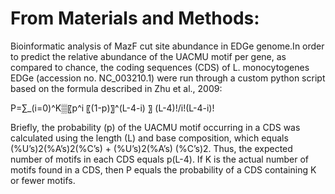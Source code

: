 # From Materials and Methods:
Bioinformatic analysis of MazF cut site abundance in EDGe genome.In order to predict the relative abundance of the UACMU motif per gene, as compared to chance, the coding sequences (CDS) of L. monocytogenes EDGe (accession no. NC_003210.1) were run through a custom python script based on the formula described in Zhu et al., 2009:

P=∑_(i=0)^K▒〖p^i 〖(1-p)〗^(L-4-i) 〗   (L-4)!/i!(L-4-i)!

Briefly, the probability (p) of the UACMU motif occurring in a CDS was calculated using the length (L) and base composition, which equals (%U’s)2(%A’s)2(%C’s) + (%U’s)2(%A’s) (%C’s)2. Thus, the expected number of motifs in each CDS equals p(L-4). If K is the actual number of motifs found in a CDS, then P equals the probability of a CDS containing K or fewer motifs.
